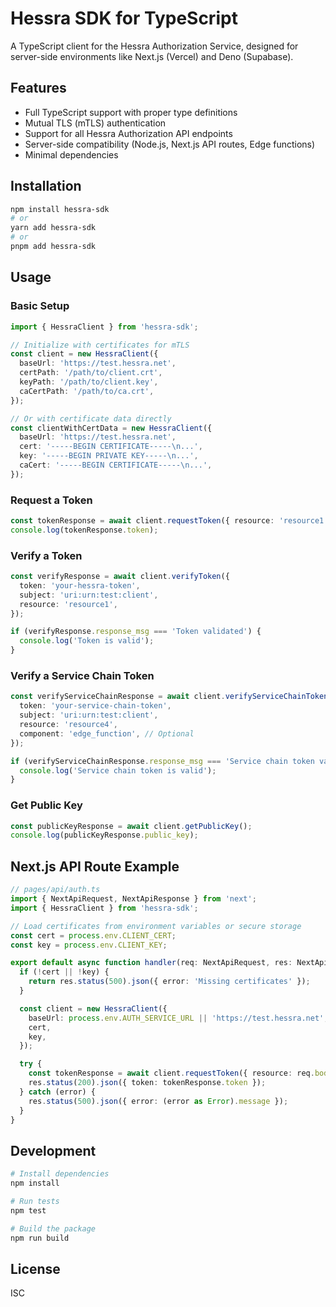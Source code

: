# Hessra SDK for TypeScript

A TypeScript client for the Hessra Authorization Service, designed for server-side environments like Next.js (Vercel) and Deno (Supabase).

## Features

- Full TypeScript support with proper type definitions
- Mutual TLS (mTLS) authentication
- Support for all Hessra Authorization API endpoints
- Server-side compatibility (Node.js, Next.js API routes, Edge functions)
- Minimal dependencies

## Installation

```sh
npm install hessra-sdk
# or
yarn add hessra-sdk
# or
pnpm add hessra-sdk
```

## Usage

### Basic Setup

```typescript
import { HessraClient } from 'hessra-sdk';

// Initialize with certificates for mTLS
const client = new HessraClient({
  baseUrl: 'https://test.hessra.net',
  certPath: '/path/to/client.crt',
  keyPath: '/path/to/client.key',
  caCertPath: '/path/to/ca.crt',
});

// Or with certificate data directly
const clientWithCertData = new HessraClient({
  baseUrl: 'https://test.hessra.net',
  cert: '-----BEGIN CERTIFICATE-----\n...',
  key: '-----BEGIN PRIVATE KEY-----\n...',
  caCert: '-----BEGIN CERTIFICATE-----\n...',
});
```

### Request a Token

```typescript
const tokenResponse = await client.requestToken({ resource: 'resource1' });
console.log(tokenResponse.token);
```

### Verify a Token

```typescript
const verifyResponse = await client.verifyToken({
  token: 'your-hessra-token',
  subject: 'uri:urn:test:client',
  resource: 'resource1',
});

if (verifyResponse.response_msg === 'Token validated') {
  console.log('Token is valid');
}
```

### Verify a Service Chain Token

```typescript
const verifyServiceChainResponse = await client.verifyServiceChainToken({
  token: 'your-service-chain-token',
  subject: 'uri:urn:test:client',
  resource: 'resource4',
  component: 'edge_function', // Optional
});

if (verifyServiceChainResponse.response_msg === 'Service chain token validated') {
  console.log('Service chain token is valid');
}
```

### Get Public Key

```typescript
const publicKeyResponse = await client.getPublicKey();
console.log(publicKeyResponse.public_key);
```

## Next.js API Route Example

```typescript
// pages/api/auth.ts
import { NextApiRequest, NextApiResponse } from 'next';
import { HessraClient } from 'hessra-sdk';

// Load certificates from environment variables or secure storage
const cert = process.env.CLIENT_CERT;
const key = process.env.CLIENT_KEY;

export default async function handler(req: NextApiRequest, res: NextApiResponse) {
  if (!cert || !key) {
    return res.status(500).json({ error: 'Missing certificates' });
  }

  const client = new HessraClient({
    baseUrl: process.env.AUTH_SERVICE_URL || 'https://test.hessra.net',
    cert,
    key,
  });

  try {
    const tokenResponse = await client.requestToken({ resource: req.body.resource });
    res.status(200).json({ token: tokenResponse.token });
  } catch (error) {
    res.status(500).json({ error: (error as Error).message });
  }
}
```

## Development

```sh
# Install dependencies
npm install

# Run tests
npm test

# Build the package
npm run build
```

## License

ISC
